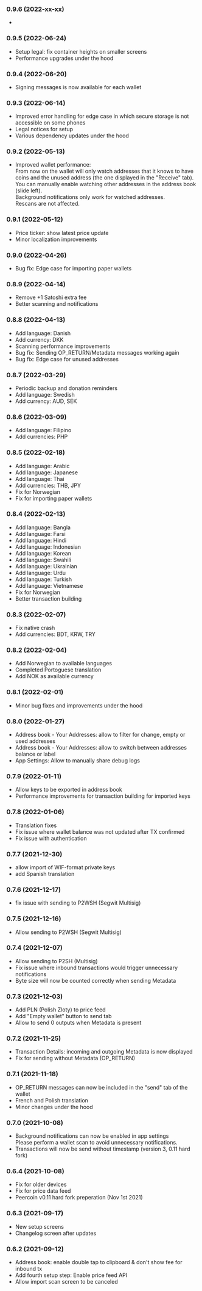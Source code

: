 ### **0.9.6** (2022-xx-xx)
*

### **0.9.5** (2022-06-24)
* Setup legal: fix container heights on smaller screens
* Performance upgrades under the hood

### **0.9.4** (2022-06-20)
* Signing messages is now available for each wallet

### **0.9.3** (2022-06-14)
* Improved error handling for edge case in which secure storage is not accessible on some phones
* Legal notices for setup
* Various dependency updates under the hood

### **0.9.2** (2022-05-13)
* Improved wallet performance:  
From now on the wallet will only watch addresses that it knows to have coins and the unused address (the one displayed in the "Receive" tab).   
You can manually enable watching other addresses in the address book (slide left).   
Background notifications only work for watched addresses.  
Rescans are not affected. 

### **0.9.1** (2022-05-12)
* Price ticker: show latest price update
* Minor localization improvements

### **0.9.0** (2022-04-26)
* Bug fix: Edge case for importing paper wallets

### **0.8.9** (2022-04-14)
* Remove +1 Satoshi extra fee
* Better scanning and notifications 

### **0.8.8** (2022-04-13)
* Add language: Danish
* Add currency: DKK
* Scanning performance improvements
* Bug fix: Sending OP_RETURN/Metadata messages working again
* Bug fix: Edge case for unused addresses

### **0.8.7** (2022-03-29)
* Periodic backup and donation reminders
* Add language: Swedish
* Add currency: AUD, SEK

### **0.8.6** (2022-03-09)
* Add language: Filipino
* Add currencies: PHP

### **0.8.5** (2022-02-18)
* Add language: Arabic
* Add language: Japanese
* Add language: Thai 
* Add currencies: THB, JPY
* Fix for Norwegian
* Fix for importing paper wallets

### **0.8.4** (2022-02-13)
* Add language: Bangla 
* Add language: Farsi
* Add language: Hindi
* Add language: Indonesian
* Add language: Korean
* Add language: Swahili
* Add language: Ukrainian
* Add language: Urdu
* Add language: Turkish
* Add language: Vietnamese
* Fix for Norwegian
* Better transaction building

### **0.8.3** (2022-02-07)
* Fix native crash
* Add currencies: BDT, KRW, TRY

### **0.8.2** (2022-02-04)
* Add Norwegian to available languages
* Completed Portoguese translation
* Add NOK as available currency

### **0.8.1** (2022-02-01)
* Minor bug fixes and improvements under the hood

### **0.8.0** (2022-01-27)
* Address book - Your Addresses: allow to filter for change, empty or used addresses 
* Address book - Your Addresses: allow to switch between addresses balance or label
* App Settings: Allow to manually share debug logs

### **0.7.9** (2022-01-11)
* Allow keys to be exported in address book
* Performance improvements for transaction building for imported keys

### **0.7.8** (2022-01-06)
* Translation fixes
* Fix issue where wallet balance was not updated after TX confirmed
* Fix issue with authentication 

### **0.7.7** (2021-12-30)
* allow import of WIF-format private keys
* add Spanish translation 

### **0.7.6** (2021-12-17)
* fix issue with sending to P2WSH (Segwit Multisig) 

### **0.7.5** (2021-12-16)
* Allow sending to P2WSH (Segwit Multisig) 

### **0.7.4** (2021-12-07)
* Allow sending to P2SH (Multisig) 
* Fix issue where inbound transactions would trigger unnecessary notifications 
* Byte size will now be counted correctly when sending Metadata

### **0.7.3** (2021-12-03)
* Add PLN (Polish Zloty) to price feed
* Add "Empty wallet" button to send tab
* Allow to send 0 outputs when Metadata is present

### **0.7.2** (2021-11-25)
* Transaction Details: incoming and outgoing Metadata is now displayed
* Fix for sending without Metadata (OP_RETURN)

### **0.7.1** (2021-11-18)
* OP_RETURN messages can now be included in the "send" tab of the wallet
* French and Polish translation
* Minor changes under the hood

### **0.7.0** (2021-10-08)
* Background notifications can now be enabled in app settings  
Please perform a wallet scan to avoid unnecessary notifications. 
* Transactions will now be send without timestamp (version 3, 0.11 hard fork)

### **0.6.4** (2021-10-08)
* Fix for older devices
* Fix for price data feed
* Peercoin v0.11 hard fork preperation (Nov 1st 2021) 

### **0.6.3** (2021-09-17)
* New setup screens
* Changelog screen after updates

### **0.6.2** (2021-09-12)
* Address book: enable double tap to clipboard & don't show fee for inbound tx 
* Add fourth setup step: Enable price feed API
* Allow import scan screen to be canceled
